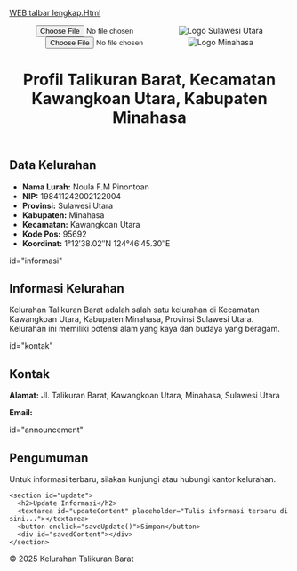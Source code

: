 [WEB talbar lengkap.Html](https://github.com/user-attachments/files/22943113/WEB.talbar.lengkap.Html)
<!DOCTYPE html>
<html lang="id">
<head>
  <meta charset="UTF-8">
  <meta name="viewport" content="width=device-width, initial-scale=1">
  <title>Profil Talikuran Barat - Kawangkoan Utara</title>
  <link rel="stylesheet" href="style.css">
</head>
<body>
  <header>
    <div class="logo-container">
      <input type="file" id="logoSulut" accept="image/*" onchange="previewLogo('logoSulut', 'imgSulut')">
      <img id="imgSulut" src="default-sulut.png" alt="Logo Sulawesi Utara">
      <input type="file" id="logoMinahasa" accept="image/*" onchange="previewLogo('logoMinahasa', 'imgMinahasa')">
      <img id="imgMinahasa" src="default-minahasa.png" alt="Logo Minahasa">
    </div>
    <h1>Profil Talikuran Barat, Kecamatan Kawangkoan Utara, Kabupaten Minahasa</h1>
  </header>

  <main>
    <section id="profil">
      <h2>Data Kelurahan</h2>
      <ul>
        <li><strong>Nama Lurah:</strong> Noula F.M Pinontoan</li>
        <li><strong>NIP:</strong> 198411242002122004</li>
        <li><strong>Provinsi:</strong> Sulawesi Utara</li>
        <li><strong>Kabupaten:</strong> Minahasa</li>
        <li><strong>Kecamatan:</strong> Kawangkoan Utara</li>
        <li><strong>Kode Pos:</strong> 95692</li>
        <li><strong>Koordinat:</strong> 1°12′38.02″N 124°46′45.30″E</li>
      </ul>
    </section>

  <main>
    <section> id="informasi"
      <h2>Informasi Kelurahan</h2>
      <p>Kelurahan Talikuran Barat adalah salah satu kelurahan di Kecamatan Kawangkoan Utara, Kabupaten Minahasa, Provinsi Sulawesi Utara. Kelurahan ini memiliki potensi alam yang kaya dan budaya yang beragam.</p>
    
  <main>
    <section> id="kontak"
      <h2>Kontak</h2>
      <p><strong>Alamat:</strong> Jl. Talikuran Barat, Kawangkoan Utara, Minahasa, Sulawesi Utara</p>
      <p><strong>Email:</strong>

  <main>
    <section> id="announcement"
      <h2>Pengumuman</h2>
      <p>Untuk informasi terbaru, silakan kunjungi atau hubungi kantor kelurahan.</p>


    <section id="update">
      <h2>Update Informasi</h2>
      <textarea id="updateContent" placeholder="Tulis informasi terbaru di sini..."></textarea>
      <button onclick="saveUpdate()">Simpan</button>
      <div id="savedContent"></div>
    </section>
  </main>

  <footer>
    <p>&copy; 2025 Kelurahan Talikuran Barat</p>
  </footer>

  <script src="script.js"></script>
</body>
</html>

